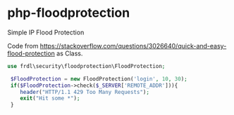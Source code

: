 # php-floodprotection
Simple IP Flood Protection

Code from https://stackoverflow.com/questions/3026640/quick-and-easy-flood-protection as Class.

````PHP
use frdl\security\floodprotection\FloodProtection;

 $FloodProtection = new FloodProtection('login', 10, 30);	
 if($FloodProtection->check($_SERVER['REMOTE_ADDR'])){
    header("HTTP/1.1 429 Too Many Requests");
    exit("Hit some *");
 }
````
